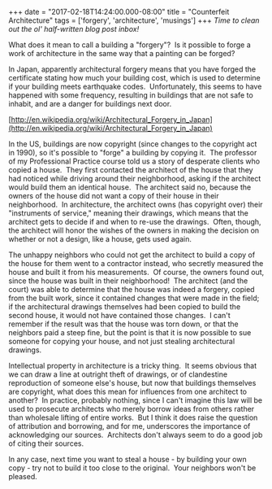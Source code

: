 +++
date = "2017-02-18T14:24:00.000-08:00"
title = "Counterfeit Architecture"
tags = ['forgery', 'architecture', 'musings']
+++
*Time to clean out the ol' half-written blog post inbox!*

What does it mean to call a building a "forgery"?  Is it possible to forge a work of architecture in the same way that a painting can be forged?

In Japan, apparently architectural forgery means that you have forged the certificate stating how much your building cost, which is used to determine if your building meets earthquake codes.  Unfortunately, this seems to have happened with some frequency, resulting in buildings that are not safe to inhabit, and are a danger for buildings next door.

[http://en.wikipedia.org/wiki/Architectural_Forgery_in_Japan](http://en.wikipedia.org/wiki/Architectural_Forgery_in_Japan)

In the US, buildings are now copyright (since changes to the copyright act in 1990), so it's possible to "forge" a building by copying it.  The professor of my Professional Practice course told us a story of desperate clients who copied a house.  They first contacted the architect of the house that they had noticed while driving around their neighborhood, asking if the architect would build them an identical house.  The architect said no, because the owners of the house did not want a copy of their house in their neighborhood.  In architecture, the architect owns (has copyright over) their "instruments of service," meaning their drawings, which means that the architect gets to decide if and when to re-use the drawings.  Often, though, the architect will honor the wishes of the owners in making the decision on whether or not a design, like a house, gets used again.

The unhappy neighbors who could not get the architect to build a copy of the house for them went to a contractor instead, who secretly measured the house and built it from his measurements.  Of course, the owners found out, since the house was built in their neighborhood!  The architect (and the court) was able to determine that the house was indeed a forgery, copied from the built work, since it contained changes that were made in the field; if the architectural drawings themselves had been copied to build the second house, it would not have contained those changes.  I can't remember if the result was that the house was torn down, or that the neighbors paid a steep fine, but the point is that it is now possible to sue someone for copying your house, and not just stealing architectural drawings.

Intellectual property in architecture is a tricky thing.  It seems obvious that we can draw a line at outright theft of drawings, or of clandestine reproduction of someone else's house, but now that buildings themselves are copyright, what does this mean for influences from one architect to another?  In practice, probably nothing, since I can't imagine this law will be used to prosecute architects who merely borrow ideas from others rather than wholesale lifting of entire works.  But I think it does raise the question of attribution and borrowing, and for me, underscores the importance of acknowledging our sources.  Architects don't always seem to do a good job of citing their sources.

In any case, next time you want to steal a house - by building your own copy - try not to build it too close to the original.  Your neighbors won't be pleased.
